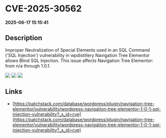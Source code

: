 # CVE-2025-30562

**2025-06-17 15:15:41**

## Description
Improper Neutralization of Special Elements used in an SQL Command ('SQL Injection') vulnerability in wpdistillery Navigation Tree Elementor allows Blind SQL Injection. This issue affects Navigation Tree Elementor: from n/a through 1.0.1.

![](https://img.shields.io/static/v1?label=Score&message=8.5&color=red)
![](https://img.shields.io/static/v1?label=Severity&message=HIGH&color=red)
![](https://img.shields.io/static/v1?label=CWE&message=SQL&color=green)

## Links
- [https://patchstack.com/database/wordpress/plugin/navigation-tree-elementor/vulnerability/wordpress-navigation-tree-elementor-1-0-1-sql-injection-vulnerability?_s_id=cve](https://patchstack.com/database/wordpress/plugin/navigation-tree-elementor/vulnerability/wordpress-navigation-tree-elementor-1-0-1-sql-injection-vulnerability?_s_id=cve)

